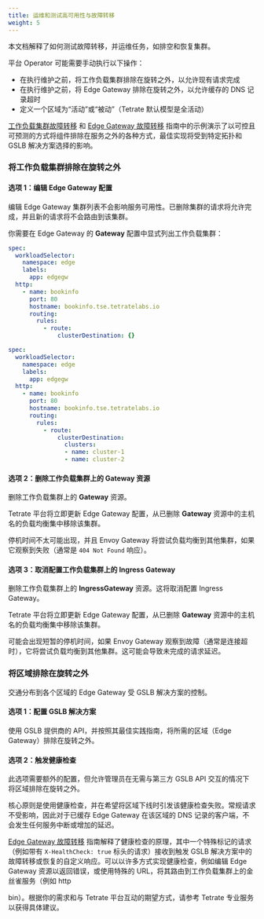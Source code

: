 ```yaml
---
title: 运维和测试高可用性与故障转移
weight: 5
---
```


本文档解释了如何测试故障转移，并运维任务，如排空和恢复集群。

平台 Operator 可能需要手动执行以下操作：

 * 在执行维护之前，将工作负载集群排除在旋转之外，以允许现有请求完成
 * 在执行维护之前，将 Edge Gateway 排除在旋转之外，以允许缓存的 DNS 记录超时
 * 定义一个区域为“活动”或“被动”（Tetrate 默认模型是全活动）

[工作负载集群故障转移](../cluster-failover) 和 [Edge Gateway 故障转移](../edge-failover) 指南中的示例演示了以可控且可预测的方式将组件排除在服务之外的各种方式，最佳实现将受到特定拓扑和 GSLB 解决方案选择的影响。

### 将工作负载集群排除在旋转之外

#### 选项 1：编辑 Edge Gateway 配置

编辑 Edge Gateway 集群列表不会影响服务可用性。已删除集群的请求将允许完成，并且新的请求将不会路由到该集群。

你需要在 Edge Gateway 的 **Gateway** 配置中显式列出工作负载集群：

```yaml
spec:
  workloadSelector:
    namespace: edge
    labels:
      app: edgegw
  http:
    - name: bookinfo
      port: 80
      hostname: bookinfo.tse.tetratelabs.io
      routing:
        rules:
          - route:
              clusterDestination: {}
```

```yaml
spec:
  workloadSelector:
    namespace: edge
    labels:
      app: edgegw
  http:
    - name: bookinfo
      port: 80
      hostname: bookinfo.tse.tetratelabs.io
      routing:
        rules:
          - route:
              clusterDestination:
                clusters:
                - name: cluster-1
                - name: cluster-2
```

#### 选项 2：删除工作负载集群上的 Gateway 资源

删除工作负载集群上的 **Gateway** 资源。

Tetrate 平台将立即更新 Edge Gateway 配置，从已删除 **Gateway** 资源中的主机名的负载均衡集中移除该集群。

停机时间不太可能出现，并且 Envoy Gateway 将尝试负载均衡到其他集群，如果它观察到失败（通常是 `404 Not Found` 响应）。

#### 选项 3：取消配置工作负载集群上的 Ingress Gateway

删除工作负载集群上的 **IngressGateway** 资源。这将取消配置 Ingress Gateway。

Tetrate 平台将立即更新 Edge Gateway 配置，从已删除 **Gateway** 资源中的主机名的负载均衡集中移除该集群。

可能会出现短暂的停机时间，如果 Envoy Gateway 观察到故障（通常是连接超时），它将尝试负载均衡到其他集群。这可能会导致未完成的请求延迟。

### 将区域排除在旋转之外

交通分布到各个区域的 Edge Gateway 受 GSLB 解决方案的控制。

#### 选项 1：配置 GSLB 解决方案

使用 GSLB 提供商的 API，并按照其最佳实践指南，将所需的区域（Edge Gateway）排除在旋转之外。

#### 选项 2：触发健康检查

此选项需要额外的配置，但允许管理员在无需与第三方 GSLB API 交互的情况下将区域排除在旋转之外。

核心原则是使用健康检查，并在希望将区域下线时引发该健康检查失败。常规请求不受影响，因此对于已缓存 Edge Gateway 在该区域的 DNS 记录的客户端，不会发生任何服务中断或增加的延迟。

[Edge Gateway 故障转移](../edge-failover) 指南解释了健康检查的原理，其中一个特殊标记的请求（例如带有 `X-HealthCheck: true` 标头的请求）接收到触发 GSLB 解决方案中的故障转移或恢复的自定义响应。可以以许多方式实现健康检查，例如编辑 Edge Gateway 资源以返回错误，或使用特殊的 URL，将其路由到工作负载集群上的金丝雀服务（例如 http

bin）。根据你的需求和与 Tetrate 平台互动的期望方式，请参考 Tetrate 专业服务以获得具体建议。